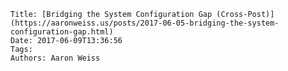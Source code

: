     Title: [Bridging the System Configuration Gap (Cross-Post)](https://aaronweiss.us/posts/2017-06-05-bridging-the-system-configuration-gap.html)
    Date: 2017-06-09T13:36:56
    Tags:
    Authors: Aaron Weiss
